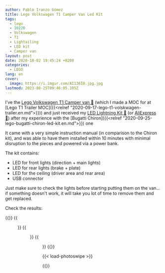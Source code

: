 ```yaml
---
author: Pablo Iranzo Gómez
title: Lego Volkswagen T1 Camper Van Led Kit
tags:
  - lego
  - 10220
  - Volkswagen
  - T1
  - Lightailing
  - LED kit
  - Camper van
layout: post
date: 2020-10-02 19:45:24 +0200
categories:
  - LEGO
lang: en
cover:
  image: https://i.imgur.com/AI136I0.jpg.jpg
lastmod: 2023-08-25T09:46:05.105Z
---
```


I've the [Lego Volkswagen T1 Camper van 🛒](https://www.amazon.es/dp/B00PGZP8HE?tag=redken-21) (which I made a MOC for at [Lego T1 Trailer MOC]({{<relref "2020-09-17-lego-t1-volskwagen-trailer.en.md">}})) and just received my [LED Lightning Kit 🛒](https://www.amazon.es/dp/B079LHQFYM?tag=redken-21) (or [AliExpress 🛒](https://s.click.aliexpress.com/e/_dY2hmRx)) after my experience with the [Bugatti Chiron]({{<relref "2020-09-25-lego-bugatti-chiron-led-kit.en.md">}}) one

It came with a very simple instruction manual (in comparison to the Chiron kit), and was able to have them installed within 10 minutes with minimal disruption to the pieces and powered via a power bank.

The kit contains:

- LED for front lights (direction + main lights)
- LED for rear lights (brake + plate)
- LED for the ceiling (driver area and rear area)
- USB connector

Just make sure to check the lights before starting putting them on the van... if something doesn't work, it will take you lot of time to remove them and get replaced.

Check the results:

{{<gallery>}}
{{<figure src="https://i.imgur.com/AI136I0t.jpg" link="https://i.imgur.com/AI136I0.jpg.jpg" alt="" >}}
{{<figure src="https://i.imgur.com/lT0Jte8t.jpg" link="https://i.imgur.com/lT0Jte8.jpg.jpg" alt="" >}}
{{<figure src="https://i.imgur.com/STFMxyst.jpg" link="https://i.imgur.com/STFMxys.jpg.jpg" alt="" >}}
{{</gallery>}}

{{< load-photoswipe >}}

</div>

{{<enjoy>}}
